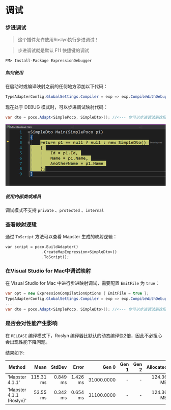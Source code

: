# 调试

### 步进调试

> 这个插件允许使用Roslyn执行步进调试！

> 步进调试就是默认 F11 快捷键的调试

    PM> Install-Package ExpressionDebugger

##### 如何使用

在启动时或编译映射之前的任何地方添加以下代码：

```csharp
TypeAdapterConfig.GlobalSettings.Compiler = exp => exp.CompileWithDebugInfo();
```

现在处于 DEBUG 模式时，可以步进调试映射代码：

```csharp
var dto = poco.Adapt<SimplePoco, SimpleDto>(); //<--- 你可以步进调试到这段代码中
```

![image-20210613142212048](Debugging.assets/image-20210613142212048.png)

##### 使用内部类或成员

调试模式不支持  `private` 、`protected` 、`internal`

### 查看映射逻辑

通过 `ToScript` 方法可以查看 Mapster 生成的映射逻辑：

```
var script = poco.BuildAdapter()
                .CreateMapExpression<SimpleDto>()
                .ToScript();
```

### 在Visual Studio for Mac中调试映射
在 Visual Studio for Mac 中进行步进映射调试，需要配置 `EmitFile` 为 `true`：

```csharp
var opt = new ExpressionCompilationOptions { EmitFile = true };
TypeAdapterConfig.GlobalSettings.Compiler = exp => exp.CompileWithDebugInfo(opt);
...
var dto = poco.Adapt<SimplePoco, SimpleDto>(); //<--- 你可以步进调试到这段代码中
```

### 是否会对性能产生影响
在 `RELEASE` 编译模式下，Roslyn 编译器比默认的动态编译快2倍，因此不必担心会出现性能下降问题。

结果如下:

| Method                   |      Mean |   StdDev |    Error |      Gen 0 | Gen 1 | Gen 2 | Allocated |
| ------------------------ | --------: | -------: | -------: | ---------: | ----: | ----: | --------: |
| 'Mapster 4.1.1'          | 115.31 ms | 0.849 ms | 1.426 ms | 31000.0000 |     - |     - | 124.36 MB |
| 'Mapster 4.1.1 (Roslyn)' |  53.55 ms | 0.342 ms | 0.654 ms | 31100.0000 |     - |     - | 124.36 MB |

